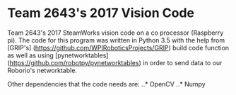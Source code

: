 # Team 2643's 2017 Vision Code
Team 2643's 2017 SteamWorks vision code on a co processor (Raspberry pi).
The code for this program was written in Python 3.5 with the help from [GRIP's] (https://github.com/WPIRoboticsProjects/GRIP) build code function
as well as using [pynetworktables] (https://github.com/robotpy/pynetworktables) in order to send data to our Roborio's networktable. 

Other dependencies that the code needs are:
..* OpenCV
..* Numpy

